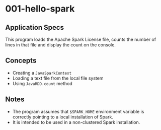 # 001-hello-spark

## Application Specs
This program loads the Apache Spark License file, counts the number of lines in that file and display the count on the console.

## Concepts
+ Creating a `JavaSparkContext`
+ Loading a text file from the local file system
+ Using `JavaRDD.count` method

## Notes
+ The program assumes that `$SPARK_HOME` environment variable is correctly pointing to a local installation of Spark.
+ It is intended to be used in a non-clustered Spark installation.
